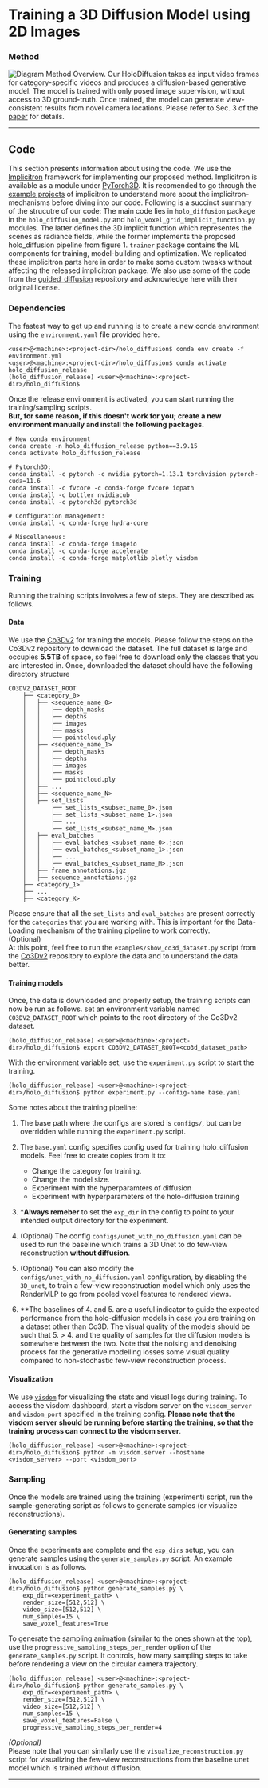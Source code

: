 # Training a 3D Diffusion Model using 2D Images

### Method

![Diagram](https://geometry.cs.ucl.ac.uk/group_website/projects/2023/holodiffusion/webpage/static/figures/pipeline_small.png)
Method Overview. Our HoloDiffusion takes as input video frames for category-specific videos 
and produces a diffusion-based generative model. The model is trained with only posed image supervision, without access to 3D ground-truth. Once trained, the model can generate view-consistent results from novel camera locations. Please refer to Sec. 3 of the 
[paper](https://geometry.cs.ucl.ac.uk/group_website/projects/2023/holodiffusion/webpage/static/docs/holo_diffusion_fullres.pdf)
for details.

----------------------------------------------------------------------------------------------------

## Code
This section presents information about using the code. We use the [Implicitron](https://ai.facebook.com/blog/implicitron-a-new-modular-extensible-framework-for-neural-implicit-representations-in-pytorch3d/) framework for implementing our proposed method. Implicitron is available as a module under [PyTorch3D](https://pytorch3d.org/). It is recomended to go through the [example projects](https://github.com/facebookresearch/pytorch3d/tree/main/projects/implicitron_trainer) of implicitron to understand more about the implicitron-mechanisms before diving into our code. Following is a succinct summary of the strucutre of our code: The main code lies in `holo_diffusion` package in the `holo_diffusion_model.py` and `holo_voxel_grid_implicit_function.py` modules. The latter defines the 3D implicit function which representes the scenes as radiance fields, while the former implements the proposed holo_diffusion pipeline from figure 1. `trainer` package contains the ML components for training, model-building and optimization. We replicated these implicitron parts here in order to make some custom tweaks without affecting the released implicitron package. We also use some of the code from the [guided_diffusion](https://github.com/openai/guided-diffusion) repository and acknowledge here with their original license. 

### Dependencies
The fastest way to get up and running is to create a new conda environment using the `environment.yaml` file provided here. 

```
<user>@<machine>:<project-dir>/holo_diffusion$ conda env create -f environment.yml
<user>@<machine>:<project-dir>/holo_diffusion$ conda activate holo_diffusion_release
(holo_diffusion_release) <user>@<machine>:<project-dir>/holo_diffusion$  
```
Once the release environment is activated, you can start running the training/sampling scripts. <br>
**But, for some reason, if this doesn't work for you; create a new environment manually and install the following packages.**
```
# New conda environment
conda create -n holo_diffusion_release python==3.9.15
conda activate holo_diffusion_release

# Pytorch3D:
conda install -c pytorch -c nvidia pytorch=1.13.1 torchvision pytorch-cuda=11.6
conda install -c fvcore -c conda-forge fvcore iopath
conda install -c bottler nvidiacub
conda install -c pytorch3d pytorch3d

# Configuration management:
conda install -c conda-forge hydra-core

# Miscellaneous:
conda install -c conda-forge imageio
conda install -c conda-forge accelerate
conda install -c conda-forge matplotlib plotly visdom
```

### Training
Running the training scripts involves a few of steps. They are described as follows.

#### Data
We use the [Co3Dv2](https://github.com/facebookresearch/co3d) for training the models. Please follow the steps on the Co3Dv2 repository to download the dataset. The full dataset is large and occupies **5.5TB** of space, so feel free to download only the classes that you are interested in. 
Once, downloaded the dataset should have the following directory structure
```
CO3DV2_DATASET_ROOT
    ├── <category_0>
    │   ├── <sequence_name_0>
    │   │   ├── depth_masks
    │   │   ├── depths
    │   │   ├── images
    │   │   ├── masks
    │   │   └── pointcloud.ply
    │   ├── <sequence_name_1>
    │   │   ├── depth_masks
    │   │   ├── depths
    │   │   ├── images
    │   │   ├── masks
    │   │   └── pointcloud.ply
    │   ├── ...
    │   ├── <sequence_name_N>
    │   ├── set_lists
    │       ├── set_lists_<subset_name_0>.json
    │       ├── set_lists_<subset_name_1>.json
    │       ├── ...
    │       ├── set_lists_<subset_name_M>.json
    │   ├── eval_batches
    │   │   ├── eval_batches_<subset_name_0>.json
    │   │   ├── eval_batches_<subset_name_1>.json
    │   │   ├── ...
    │   │   ├── eval_batches_<subset_name_M>.json
    │   ├── frame_annotations.jgz
    │   ├── sequence_annotations.jgz
    ├── <category_1>
    ├── ...
    ├── <category_K>
```
Please ensure that all the `set_lists` and `eval_batches` are present correctly for the `categories` that you are working with. This is important for the Data-Loading mechanism of the training pipeline to work correctly. <br>
(Optional) <br>
At this point, feel free to run the `examples/show_co3d_dataset.py` script from the [Co3Dv2](https://github.com/facebookresearch/co3d) repository to explore the data and to understand the data better.

#### Training models
Once, the data is downloaded and properly setup, the training scripts can now be run as follows. set an environment variable named `CO3DV2_DATASET_ROOT` which points to the root directory of the Co3Dv2 dataset. 
```
(holo_diffusion_release) <user>@<machine>:<project-dir>/holo_diffusion$ export CO3DV2_DATASET_ROOT=<co3d_dataset_path>
```
With the environment variable set, use the `experiment.py` script to start the training. 
```
(holo_diffusion_release) <user>@<machine>:<project-dir>/holo_diffusion$ python experiment.py --config-name base.yaml
```
Some notes about the training pipeline:

1. The base path where the configs are stored is `configs/`, but can be overridden while running the `experiment.py` script.
2. The `base.yaml` config specifies config used for training holo_diffusion models. Feel free to create copies from it to:

    - Change the category for training.
    - Change the model size.
    - Experiment with the hyperparamters of diffusion
    - Experiment with hyperparameters of the holo-diffusion training

3. ***Always remeber** to set the `exp_dir` in the config to point to your intended output directory for the experiment. 
4. (Optional) The config `configs/unet_with_no_diffusion.yaml` can be used to run the baseline which trains a 3D Unet to do few-view reconstruction **without diffusion**. 
5. (Optional) You can also modify the `configs/unet_with_no_diffusion.yaml` configuration, by disabling the `3D_unet`, to train a few-view reconstruction model which only uses the RenderMLP to go from pooled voxel features to rendered views. 
6. **The baselines of 4. and 5. are a useful indicator to guide the expected performance from the holo-diffusion models in case you are training on a dataset other than Co3D. The visual quality of the models should be such that 5. > 4. and the quality of samples for the diffusion models is somewhere between the two. Note that the noising and denoising process for the generative modelling losses some visual quality compared to non-stochastic few-view reconstruction process.

#### Visualization
We use [`visdom`](https://github.com/fossasia/visdom) for visualizing the stats and visual logs during training. To access the visdom dashboard, start a visdom server on the `visdom_server` and `visdom_port` specified in the training config. **Please note that the visdom server should be running before starting the training, so that the training process can connect to the visdom server**.
```
(holo_diffusion_release) <user>@<machine>:<project-dir>/holo_diffusion$ python -m visdom.server --hostname <visdom_server> --port <visdom_port>
```

### Sampling
Once the models are trained using the training (experiment) script, run the sample-generating script as follows to generate samples (or visualize reconstructions). 
 
#### Generating samples
Once the experiments are complete and the `exp_dirs` setup, you can generate samples using the `generate_samples.py` script. An example invocation is as follows.
```
(holo_diffusion_release) <user>@<machine>:<project-dir>/holo_diffusion$ python generate_samples.py \
    exp_dir=<experiment_path> \
    render_size=[512,512] \
    video_size=[512,512] \
    num_samples=15 \
    save_voxel_features=True
``` 
To generate the sampling animation (similar to the ones shown at the top), use the `progressive_sampling_steps_per_render` option of the `generate_samples.py` script. It controls, how many sampling steps to take before rendering a view on the circular camera trajectory. 
```
(holo_diffusion_release) <user>@<machine>:<project-dir>/holo_diffusion$ python generate_samples.py \
    exp_dir=<experiment_path> \
    render_size=[512,512] \
    video_size=[512,512] \
    num_samples=15 \
    save_voxel_features=False \
    progressive_sampling_steps_per_render=4
``` 
*(Optional)* <br>
Please note that you can similarly use the `visualize_reconstruction.py` script for visualizing the few-view reconstructions from the baseline unet model which is trained without diffusion. 

----------------------------------------------------------------------------------------------------
